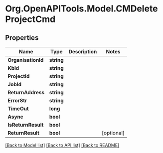 # Org.OpenAPITools.Model.CMDeleteProjectCmd

## Properties

Name | Type | Description | Notes
------------ | ------------- | ------------- | -------------
**OrganisationId** | **string** |  | 
**KbId** | **string** |  | 
**ProjectId** | **string** |  | 
**JobId** | **string** |  | 
**ReturnAddress** | **string** |  | 
**ErrorStr** | **string** |  | 
**TimeOut** | **long** |  | 
**Async** | **bool** |  | 
**IsReturnResult** | **bool** |  | 
**ReturnResult** | **bool** |  | [optional] 

[[Back to Model list]](../README.md#documentation-for-models) [[Back to API list]](../README.md#documentation-for-api-endpoints) [[Back to README]](../README.md)

